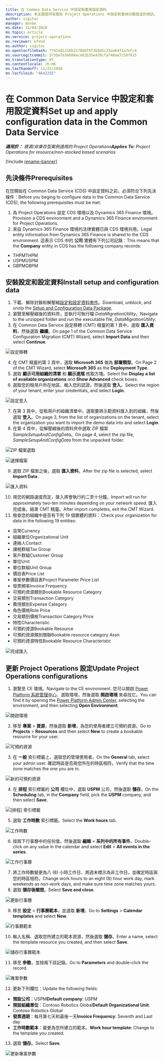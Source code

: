 ```yaml
---
title: 在 Common Data Service 中設定和套用設定資料
description: 本主題提供有關在 Project Operations 中設定和套用示範設定的資訊。
author: sigitac
manager: Annbe
ms.date: 11/04/2020
ms.topic: article
ms.service: project-operations
ms.reviewer: kfend
ms.author: sigitac
ms.openlocfilehash: 7742e81316b217066f9f3b8d5c23aa64f1a7efc4
ms.sourcegitcommit: 573be7e36604ace82b35e439cfa748aa7c587415
ms.translationtype: HT
ms.contentlocale: zh-HK
ms.lasthandoff: 11/25/2020
ms.locfileid: "4642255"
---
```

# <a name="set-up-and-apply-configuration-data-in-the-common-data-service"></a><span data-ttu-id="5e885-103">在 Common Data Service 中設定和套用設定資料</span><span class="sxs-lookup"><span data-stu-id="5e885-103">Set up and apply configuration data in the Common Data Service</span></span> 

<span data-ttu-id="5e885-104">_**適用於：** 資源/非庫存型案例適用的 Project Operations_</span><span class="sxs-lookup"><span data-stu-id="5e885-104">_**Applies To:** Project Operations for resource/non-stocked based scenarios_</span></span>

[!include [rename-banner](~/includes/cc-data-platform-banner.md)]

## <a name="prerequisites"></a><span data-ttu-id="5e885-105">先決條件</span><span class="sxs-lookup"><span data-stu-id="5e885-105">Prerequisites</span></span>

<span data-ttu-id="5e885-106">在您開始在 Common Data Service (CDS) 中設定資料之前，必須符合下列先決條件：</span><span class="sxs-lookup"><span data-stu-id="5e885-106">Before you beging to configure data in the Common Data Service (CDS), the following prerequisites must be met:</span></span>

1.  <span data-ttu-id="5e885-107">為 Project Operations 設定 CDS 環境以及 Dynamics 365 Finance 環境。</span><span class="sxs-lookup"><span data-stu-id="5e885-107">Provision a CDS environment and a Dynamics 365 Finance environment for Project Operations.</span></span>
2.  <span data-ttu-id="5e885-108">來自 Dynamics 365 Finance 環境的法律實體已與 CDS 環境共用。</span><span class="sxs-lookup"><span data-stu-id="5e885-108">Legal entity information from Dynamics 365 Finance is shared to the CDS environment.</span></span> <span data-ttu-id="5e885-109">這表示 CDS 中的 **公司** 實體有下列公司記錄：</span><span class="sxs-lookup"><span data-stu-id="5e885-109">This means that the **Company** entity in CDS has the following company records:</span></span>
  - <span data-ttu-id="5e885-110">THPM</span><span class="sxs-lookup"><span data-stu-id="5e885-110">THPM</span></span>
  - <span data-ttu-id="5e885-111">USPM</span><span class="sxs-lookup"><span data-stu-id="5e885-111">USPM</span></span>
  - <span data-ttu-id="5e885-112">GBPM</span><span class="sxs-lookup"><span data-stu-id="5e885-112">GBPM</span></span>

## <a name="install-setup-and-configuration-data"></a><span data-ttu-id="5e885-113">安裝設定和設定資料</span><span class="sxs-lookup"><span data-stu-id="5e885-113">Install setup and configuration data</span></span>

1. <span data-ttu-id="5e885-114">下載、解除封鎖和解壓縮[設定和設定資料套件](https://download.microsoft.com/download/1/3/4/1349369c-6209-42b7-b3b4-5be0e67cacd8/ProjOpsSampleSetupData-%20Integrated%20UR1.zip)。</span><span class="sxs-lookup"><span data-stu-id="5e885-114">Download, unblock, and unzip the [Setup and Configuration Data Package](https://download.microsoft.com/download/1/3/4/1349369c-6209-42b7-b3b4-5be0e67cacd8/ProjOpsSampleSetupData-%20Integrated%20UR1.zip).</span></span>
2. <span data-ttu-id="5e885-115">瀏覽至解壓縮後的資料夾，並執行可執行檔 *DataMigrationUtility*。</span><span class="sxs-lookup"><span data-stu-id="5e885-115">Navigate to the unzipped folder and run the executable file, *DataMigrationUtility*.</span></span>
3. <span data-ttu-id="5e885-116">在 Common Data Service 設定移轉 (CMT) 精靈的第 1 頁中，選取 **匯入資料**，然後選取 **繼續**。</span><span class="sxs-lookup"><span data-stu-id="5e885-116">On page 1 of the Common Data Service Configuration Migration (CMT) Wizard, select **Import Data** and then select **Continue**.</span></span>

![設定移轉](./media/1ConfigurationMigration.png)

4. <span data-ttu-id="5e885-118">在 CMT 精靈的第 2 頁中，選取 **Microsoft 365** 做為 **部署類型**。</span><span class="sxs-lookup"><span data-stu-id="5e885-118">On Page 2 of the CMT Wizard, select **Microsoft 365** as the **Deployment Type**.</span></span>
5. <span data-ttu-id="5e885-119">選取 **顯示可用組織的清單** 和 **顯示進階** 核取方塊。</span><span class="sxs-lookup"><span data-stu-id="5e885-119">Select the **Display a list of available organizations** and **Show Advanced** check boxes.</span></span>
6. <span data-ttu-id="5e885-120">選取您的租用戶所在地區、輸入您的認證，然後選取 **登入**。</span><span class="sxs-lookup"><span data-stu-id="5e885-120">Select the region of your tenant, enter your credentials, and select **Login**.</span></span>

![設定登入](./media/2ConfigurationSignin.png)

7. <span data-ttu-id="5e885-122">在第 3 頁中，從租用戶的組織清單中，選取要將示範資料匯入到的組織，然後選取 **登入**。</span><span class="sxs-lookup"><span data-stu-id="5e885-122">On page 3, from the list of organizations on the tenant, select the organization you want to import the demo data into and select **Login**.</span></span>
8. <span data-ttu-id="5e885-123">在第 4 頁中，從解壓縮後的資料夾中選取 ZIP 檔案 *SampleSetupAndConfigData*。</span><span class="sxs-lookup"><span data-stu-id="5e885-123">On page 4, select the zip file, *SampleSetupAndConfigData* from the unpacked folder.</span></span>

![ZIP 檔案選取](./media/3ZipFile.png)

![選擇檔案](./media/4SelectAFile.png)

9. <span data-ttu-id="5e885-126">選取 ZIP 檔案之後，選取 **匯入資料**。</span><span class="sxs-lookup"><span data-stu-id="5e885-126">After the zip file is selected, select **Import Data**.</span></span>

![匯入資料​​](./media/5ImportData.png)

10. <span data-ttu-id="5e885-128">視您的網路速度而定，匯入將會執行約二至十分鐘。</span><span class="sxs-lookup"><span data-stu-id="5e885-128">Import will run for approximately two-ten minutes depending on your network speed.</span></span> <span data-ttu-id="5e885-129">匯入完成後，結束 CMT 精靈。</span><span class="sxs-lookup"><span data-stu-id="5e885-129">After import completes, exit the CMT Wizard.</span></span> 
11. <span data-ttu-id="5e885-130">檢查您的組織中是否有下列 19 個實體的資料：</span><span class="sxs-lookup"><span data-stu-id="5e885-130">Check your organization for data in the following 19 entities:</span></span>

  - <span data-ttu-id="5e885-131">貨幣</span><span class="sxs-lookup"><span data-stu-id="5e885-131">Currency</span></span>
  - <span data-ttu-id="5e885-132">組織單位</span><span class="sxs-lookup"><span data-stu-id="5e885-132">Organizational Unit</span></span>
  - <span data-ttu-id="5e885-133">連絡人</span><span class="sxs-lookup"><span data-stu-id="5e885-133">Contact</span></span>
  - <span data-ttu-id="5e885-134">課稅群組</span><span class="sxs-lookup"><span data-stu-id="5e885-134">Tax Group</span></span>
  - <span data-ttu-id="5e885-135">客戶群組</span><span class="sxs-lookup"><span data-stu-id="5e885-135">Customer Group</span></span>
  - <span data-ttu-id="5e885-136">單位</span><span class="sxs-lookup"><span data-stu-id="5e885-136">Unit</span></span>
  - <span data-ttu-id="5e885-137">單位群組</span><span class="sxs-lookup"><span data-stu-id="5e885-137">Unit Group</span></span>
  - <span data-ttu-id="5e885-138">價目表</span><span class="sxs-lookup"><span data-stu-id="5e885-138">Price List</span></span>
  - <span data-ttu-id="5e885-139">專案參數價目表</span><span class="sxs-lookup"><span data-stu-id="5e885-139">Project Parameter Price List</span></span>
  - <span data-ttu-id="5e885-140">發票頻率</span><span class="sxs-lookup"><span data-stu-id="5e885-140">Invoice Frequency</span></span>
  - <span data-ttu-id="5e885-141">可預約資源類別</span><span class="sxs-lookup"><span data-stu-id="5e885-141">Bookable Resource Category</span></span>
  - <span data-ttu-id="5e885-142">交易類別</span><span class="sxs-lookup"><span data-stu-id="5e885-142">Transaction Category</span></span>
  - <span data-ttu-id="5e885-143">費用類別</span><span class="sxs-lookup"><span data-stu-id="5e885-143">Expense Category</span></span>
  - <span data-ttu-id="5e885-144">角色價格</span><span class="sxs-lookup"><span data-stu-id="5e885-144">Role Price</span></span>
  - <span data-ttu-id="5e885-145">交易類別價格</span><span class="sxs-lookup"><span data-stu-id="5e885-145">Transaction Category Price</span></span>
  - <span data-ttu-id="5e885-146">特性</span><span class="sxs-lookup"><span data-stu-id="5e885-146">Characteristic</span></span>
  - <span data-ttu-id="5e885-147">可預約資源</span><span class="sxs-lookup"><span data-stu-id="5e885-147">Bookable Resource</span></span>
  - <span data-ttu-id="5e885-148">可預約資源類別關聯</span><span class="sxs-lookup"><span data-stu-id="5e885-148">Bookable resource category Assn</span></span>
  - <span data-ttu-id="5e885-149">可預約資源特性</span><span class="sxs-lookup"><span data-stu-id="5e885-149">Bookable Resource Characteristic</span></span>

![完成匯入](./media/6CompleteImport.png)

## <a name="update-project-operations-configurations"></a><span data-ttu-id="5e885-151">更新 Project Operations 設定</span><span class="sxs-lookup"><span data-stu-id="5e885-151">Update Project Operations configurations</span></span>

1. <span data-ttu-id="5e885-152">瀏覽至 CE 環境。</span><span class="sxs-lookup"><span data-stu-id="5e885-152">Navigate to the CE environment.</span></span> <span data-ttu-id="5e885-153">您可以開啟 [Power Platform 系統管理中心](https://admin.powerplatform.microsoft.com/environments)、選取環境，然後選取 **開啟環境** 來尋找它。</span><span class="sxs-lookup"><span data-stu-id="5e885-153">You can find it by opening the [Power Platform Admin Center](https://admin.powerplatform.microsoft.com/environments), selecting the environment, and then selecting **Open Environment**.</span></span> 

![開啟環境](./media/7OpenEnvironment.png)

2. <span data-ttu-id="5e885-155">移至 **專案** > **資源**，然後選取 **新增**，為您的使用者建立可預約資源。</span><span class="sxs-lookup"><span data-stu-id="5e885-155">Go to **Projects** > **Resources** and then select **New** to create a bookable resource for your user.</span></span>

![可預約資源](./media/8BookableResources.png)

3. <span data-ttu-id="5e885-157">在 **一般** 索引標籤上，選取您的管理使用者。</span><span class="sxs-lookup"><span data-stu-id="5e885-157">On the **General** tab, select your admin user.</span></span> <span data-ttu-id="5e885-158">確認時區是否與您所在的時區相符。</span><span class="sxs-lookup"><span data-stu-id="5e885-158">Verify that the time zone matches the one you are in.</span></span> 

![新的可預約資源](./media/9NewBookableResource.png)

4. <span data-ttu-id="5e885-160">在 **排程** 索引標籤的 **公司** 欄位中，選取 **USPM** 公司，然後選取 **儲存**。</span><span class="sxs-lookup"><span data-stu-id="5e885-160">On the **Scheduling** tab, in the **Company** field, pick the **USPM** company, and then select **Save**.</span></span> 

![[排程] 索引標籤](./media/10SchedulingTab.png)

5. <span data-ttu-id="5e885-162">選取 **工作時數** 索引標籤。</span><span class="sxs-lookup"><span data-stu-id="5e885-162">Select the **Work hours** tab.</span></span>  

![工作時數](./media/11WorkHours.png)

6. <span data-ttu-id="5e885-164">按兩下行事曆中的任何值，然後選取 **編輯** > **系列中的所有事件**。</span><span class="sxs-lookup"><span data-stu-id="5e885-164">Double-click on any value in the calendar and select **Edit** > **All events in the series**.</span></span> 

![工作行事曆](./media/12WorkCalendar.png)

7. <span data-ttu-id="5e885-166">將工作時數變更為八 (8) 小時工作日、將週末標示為非工作日，並確定時區與您的時區相符。</span><span class="sxs-lookup"><span data-stu-id="5e885-166">Change work hours to an eight (8) hour work day, mark weekends as non-work days, and make sure time zone matches yours.</span></span> 
8. <span data-ttu-id="5e885-167">選取 **儲存後關閉**。</span><span class="sxs-lookup"><span data-stu-id="5e885-167">Select **Save and close**.</span></span>

![更新行事曆](./media/13UpdateCalendar.png)

9. <span data-ttu-id="5e885-169">移至 **設定** > **行事曆範本**，並選取 **新增**。</span><span class="sxs-lookup"><span data-stu-id="5e885-169">Go to **Settings** > **Calendar templates** and select **New**.</span></span>
 
 ![行事曆範本](./media/14CalendarTemplates.png)
 
 10. <span data-ttu-id="5e885-171">輸入名稱、選取您所建立的範本資源，然後選取 **儲存**。</span><span class="sxs-lookup"><span data-stu-id="5e885-171">Enter a name, select the template resource you created, and then select **Save**.</span></span> 
 
 ![儲存行事曆範本](./media/15SaveCalendarTemplate.png)
 
 11. <span data-ttu-id="5e885-173">移至 **參數**，並按兩下該記錄。</span><span class="sxs-lookup"><span data-stu-id="5e885-173">Go to **Parameters** and double-click the record.</span></span> 
 
 ![專案參數](./media/16ProjectParameters.png)
 
12. <span data-ttu-id="5e885-175">更新下列欄位：</span><span class="sxs-lookup"><span data-stu-id="5e885-175">Update the following fields:</span></span>

 - <span data-ttu-id="5e885-176">**預設公司**：USPM</span><span class="sxs-lookup"><span data-stu-id="5e885-176">**Default company**: USPM</span></span>
 - <span data-ttu-id="5e885-177">**預設組織單位**：Contoso Robotics Global</span><span class="sxs-lookup"><span data-stu-id="5e885-177">**Default Organizational Unit**: Contoso Robotics Global</span></span>
 - <span data-ttu-id="5e885-178">**發票週期**：每月第七天和最後一天</span><span class="sxs-lookup"><span data-stu-id="5e885-178">**Invoice Frequency**: Seventh and Last day</span></span>
 - <span data-ttu-id="5e885-179">**工作時數範本**：變更為您所建立的範本。</span><span class="sxs-lookup"><span data-stu-id="5e885-179">**Work hour template**: Change to the template you created.</span></span>

13. <span data-ttu-id="5e885-180">選取 **儲存**。</span><span class="sxs-lookup"><span data-stu-id="5e885-180">Select **Save**.</span></span> 

![更新專案參數](./media/17UpdatedProjectParameters.png)

